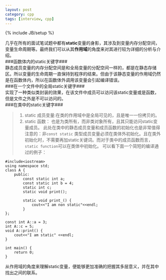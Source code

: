 ```yaml
---
layout: post
category: cpp
tags: [interview, cpp]
---
```

{% include JB/setup %}

几乎在所有的面试笔试题中都有**static**变量的身影，其涉及到变量内存分配空间，变量生命周期等。最终我们可以从其**作用域**的角度来对其进行较为详细的分析与介绍。    
###函数体内的static关键字###    
静态成员变量的内存分配空间是和全局变量的分配空间一样的，都是在静态存储区。所以变量的生命周期一直保持到程序的结束。但由于该静态变量的作用域仍然是在函数体内，所以在函数体外调用该变量会引起编译错误。    
###在一个文件中的全局static关键字###     
实现了一种类似类封装的效果，在该文件中成员可以访问该static变量或是函数，但是文件之外是不可以访问的。     
###在类中的static关键字###    
> 1. static 成员变量:在类的作用域中是全局可见的，且是唯一一份拷贝的。     
> 2. static 函数： 也是为类所有，而非类对象所有，且其只能访问static变量成员。
> 此处在类中的静态成员变量和成员函数的初始化也是非常值得注意的：非`const static` 类型成员变量必须在类体外初始化。且在类外初始化时，不需要再加static关键词。而对于类中的成员函数而言，`static function`可以在类体中初始化。   可以看下面一个简短的编译通过的例子：     

    
    #include<iostream>
    using namespace std;
    class A {
        public:
            const static int a;
            const static int b = 4;
            static int c;
            static void print();
            
            static void print_() {
                cout<<"I am non static"<<endl;
            }
    };
    
    const int A::a = 3;
    int A::c = 5;
    void A::print() {
        cout<<"I am static" <<endl;
    }
    
    int main() {
        return 0;
    }
    
从作用域的角度来理解static变量，便能够更加准确的把握其多层意义，并在其中找出之间的联系。   

